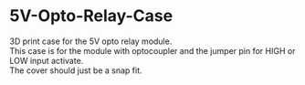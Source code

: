 # 5V-Opto-Relay-Case
3D print case for the 5V opto relay module.   
This case is for the module with optocoupler and the jumper pin for HIGH or LOW input activate.    
The cover should just be a snap fit.
